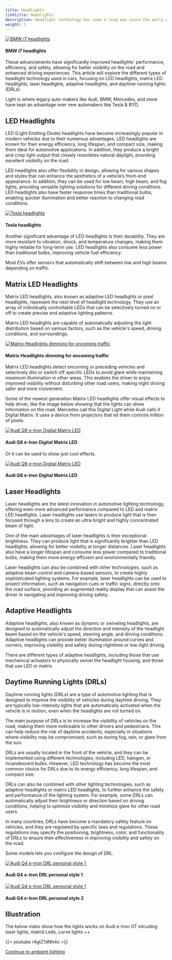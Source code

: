 ```yaml
---
title: Headlights
linktitle: Headlights
description: Headlight technology has come a long way since the early days of automotive lighting, evolving from basic incandescent bulbs to sophisticated LED, matrix LED, and laser headlights.
weight: 1
---
```

<!-- markdownlint-disable MD033 -->

<figur>
    <a href="https://media.evkx.net/multimedia/technology/lights/headlights/bmwi7headlights.jpg">
    <img src="https://media.evkx.net/multimedia/technology/lights/headlights/bmwi7headlights_st.jpg" alt="BMW i7 headlights" title="BMW i7 headlights">
    </a>
    <figcaption><h4>BMW i7 headlights</h4></figcaption>
</figur>

These advancements have significantly improved headlights' performance, efficiency, and safety, allowing for better visibility on the road and enhanced driving experiences. This article will explore the different types of headlight technology used in cars, focusing on LED headlights, matrix LED headlights, laser headlights, adaptive headlights, and daytime running lights (DRLs).

Light is where legacy auto-makers like Audi, BMW, Mercedes, and more have kept an advantage over new automakers like Tesla & BYD.

## LED Headlights

LED (Light Emitting Diode) headlights have become increasingly popular in modern vehicles due to their numerous advantages. LED headlights are known for their energy efficiency, long lifespan, and compact size, making them ideal for automotive applications. In addition, they produce a bright and crisp light output that closely resembles natural daylight, providing excellent visibility on the road.

LED headlights also offer flexibility in design, allowing for various shapes and styles that can enhance the aesthetics of a vehicle’s front-end appearance. In addition, they can be used for low beam, high beam, and fog lights, providing versatile lighting solutions for different driving conditions. LED headlights also have faster response times than traditional bulbs, enabling quicker illumination and better reaction to changing road conditions.

<figur>
    <a href="https://media.evkx.net/multimedia/technology/lights/headlights/teslaheadlights.jpg">
    <img src="https://media.evkx.net/multimedia/technology/lights/headlights/teslaheadlights_st.jpg" alt="Tesla headlights" title="Tesla headlights">
    </a>
    <figcaption><h4>Tesla headlights</h4></figcaption>
</figur>

Another significant advantage of LED headlights is their durability. They are more resistant to vibration, shock, and temperature changes, making them highly reliable for long-term use. LED headlights also consume less power than traditional bulbs, improving vehicle fuel efficiency.

Most EVs offer sensors that automatically shift between low and high beams depending on traffic.

## Matrix LED Headlights

Matrix LED headlights, also known as adaptive LED headlights or pixel headlights, represent the next level of headlight technology. They use an array of individually controllable LEDs that can be selectively turned on or off to create precise and adaptive lighting patterns.

Matrix LED headlights are capable of automatically adjusting the light distribution based on various factors, such as the vehicle's speed, driving conditions, and surroundings.

<figur>
    <a href="https://media.evkx.net/multimedia/technology/lights/headlights/matrixdim.jpg">
    <img src="https://media.evkx.net/multimedia/technology/lights/headlights/matrixdim_st.jpg" alt="Matrix Headlights dimming for oncoming traffic" title="Matrix Headlights dimming for oncoming traffic">
    </a>
    <figcaption><h4>Matrix Headlights dimming for oncoming traffic</h4></figcaption>
</figur>

Matrix LED headlights detect oncoming or preceding vehicles and selectively dim or switch off specific LEDs to avoid glare while maintaining maximum illumination in other areas. This enables the driver to enjoy improved visibility without disturbing other road users, making night driving safer and more convenient.

Some of the newest generation Matrix LED headlights offer visual effects to help driver, like the image below showing that the lights can show information on the road. Mercedes call this Digital Light while Audi calls it Digital Matrix.  It uses a device from projectors that let them controls million of pixels. 

<figur>
    <a href="https://media.evkx.net/multimedia/technology/lights/headlights/audiq8lights_1.jpg">
    <img src="https://media.evkx.net/multimedia/technology/lights/headlights/audiq8lights_1_st.jpg" alt="Audi Q8 e-tron Digital Matrix LED" title="Audi Q8 e-tron Digital Matrix LED">
    </a>
    <figcaption><h4>Audi Q8 e-tron Digital Matrix LED</h4></figcaption>
</figur>


Or it can be used to show just cool effects.

<figur>
    <a href="https://media.evkx.net/multimedia/technology/lights/headlights/sq8digitalmatrix.gif">
    <img src="https://media.evkx.net/multimedia/technology/lights/headlights/sq8digitalmatrix_st.gif" alt="Audi Q8 e-tron Digital Matrix LED" title="Audi Q8 e-tron Digital Matrix LED">
    </a>
    <figcaption><h4>Audi Q8 e-tron Digital Matrix LED</h4></figcaption>
</figur>


## Laser Headlights

Laser headlights are the latest innovation in automotive lighting technology, offering even more advanced performance compared to LED and matrix LED headlights. Laser headlights use lasers to produce light that is then focused through a lens to create an ultra-bright and highly concentrated beam of light.

One of the main advantages of laser headlights is their exceptional brightness. They can produce light that is significantly brighter than LED headlights, allowing for better visibility at longer distances. Laser headlights also have a longer lifespan and consume less power compared to traditional bulbs, making them more energy-efficient and environmentally friendly.

Laser headlights can also be combined with other technologies, such as adaptive beam control and camera-based sensors, to create highly sophisticated lighting systems. For example, laser headlights can be used to project information, such as navigation cues or traffic signs, directly onto the road surface, providing an augmented reality display that can assist the driver in navigating and improving driving safety.

## Adaptive Headlights

Adaptive headlights, also known as dynamic or swiveling headlights, are designed to automatically adjust the direction and intensity of the headlight beam based on the vehicle's speed, steering angle, and driving conditions. Adaptive headlights can provide better illumination around curves and corners, improving visibility and safety during nighttime or low-light driving.

There are different types of adaptive headlights, including those that use mechanical actuators to physically swivel the headlight housing, and those that use LED or matrix

## Daytime Running Lights (DRLs)

Daytime running lights (DRLs) are a type of automotive lighting that is designed to improve the visibility of vehicles during daytime driving. They are typically low-intensity lights that are automatically activated when the vehicle is in motion, even when the headlights are not turned on.

The main purpose of DRLs is to increase the visibility of vehicles on the road, making them more noticeable to other drivers and pedestrians. This can help reduce the risk of daytime accidents, especially in situations where visibility may be compromised, such as during fog, rain, or glare from the sun.

DRLs are usually located in the front of the vehicle, and they can be implemented using different technologies, including LED, halogen, or incandescent bulbs. However, LED technology has become the most common choice for DRLs due to its energy efficiency, long lifespan, and compact size.

DRLs can also be combined with other lighting technologies, such as adaptive headlights or matrix LED headlights, to further enhance the safety and performance of the lighting system. For example, some DRLs can automatically adjust their brightness or direction based on driving conditions, helping to optimize visibility and minimize glare for other road users.

In many countries, DRLs have become a mandatory safety feature on vehicles, and they are regulated by specific laws and regulations. These regulations may specify the positioning, brightness, color, and functionality of DRLs to ensure their effectiveness in improving visibility and safety on the road.

Some models lets you configure the design of DRL.

<figur>
    <a href="https://media.evkx.net/multimedia/technology/lights/headlights/q4drl_1.jpg">
    <img src="https://media.evkx.net/multimedia/technology/lights/headlights/q4drl_1_st.jpg" alt="Audi Q4 e-tron DRL personal style 1" title="Audi Q4 e-tron DRL personal style 1">
    </a>
    <figcaption><h4>Audi Q4 e-tron DRL personal style 1</h4></figcaption>
</figur>


<figur>
    <a href="https://media.evkx.net/multimedia/technology/lights/headlights/q4drl_2.jpg">
    <img src="https://media.evkx.net/multimedia/technology/lights/headlights/q4drl_2_st.jpg" alt="Audi Q4 e-tron DRL personal style 1" title="Audi Q4 e-tron DRL personal style 2">
    </a>
    <figcaption><h4>Audi Q4 e-tron DRL personal style 2</h4></figcaption>
</figur>



## Illustration

The below video show how the lights works on Audi e-tron GT inlcuding laser lights, matrid Leds, curve lights ++

{{< youtube r4gtZ1dNh4o >}}


[Continue to ambient lighting](../ambientlighting/)